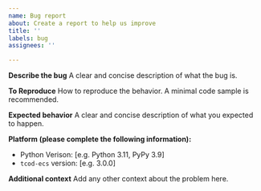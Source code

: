```yaml
---
name: Bug report
about: Create a report to help us improve
title: ''
labels: bug
assignees: ''

---
```


**Describe the bug**
A clear and concise description of what the bug is.

**To Reproduce**
How to reproduce the behavior. A minimal code sample is recommended.

**Expected behavior**
A clear and concise description of what you expected to happen.

**Platform (please complete the following information):**
 - Python Verison: [e.g. Python 3.11, PyPy 3.9]
 - `tcod-ecs` version: [e.g. 3.0.0]

**Additional context**
Add any other context about the problem here.
